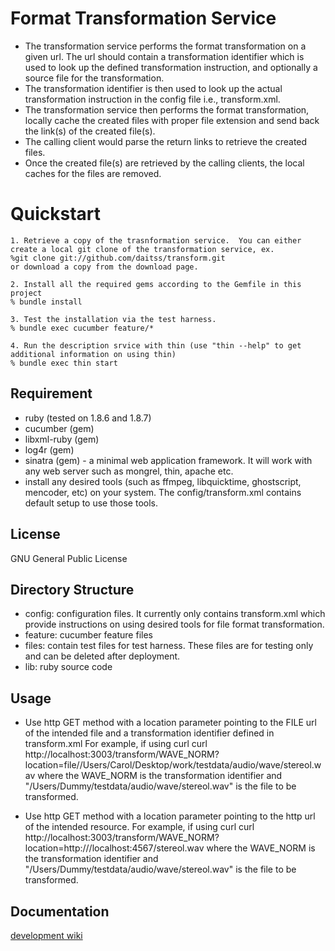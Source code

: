 Format Transformation Service
=============================

* The transformation service performs the format transformation on a given url. The url should contain a 
  transformation identifier which is used to look up the defined transformation instruction, and optionally 
  a source file for the transformation. 
* The transformation identifier is then used to look up the actual transformation 
  instruction in the config file i.e., transform.xml.
* The transformation service then performs the format transformation, locally cache the created files 
  with proper file extension and send back the link(s) of the created file(s).
* The calling client would parse the return links to retrieve the created files.
* Once the created file(s) are retrieved by the calling clients, the local caches for the files are removed.

Quickstart
==========
	1. Retrieve a copy of the trasnformation service.  You can either create a local git clone of the transformation service, ex.
	%git clone git://github.com/daitss/transform.git
	or download a copy from the download page.

	2. Install all the required gems according to the Gemfile in this project
	% bundle install
	
	3. Test the installation via the test harness. 
	% bundle exec cucumber feature/*

	4. Run the description srvice with thin (use "thin --help" to get additional information on using thin)
	% bundle exec thin start

Requirement
-----------
* ruby (tested on 1.8.6 and 1.8.7)
* cucumber (gem)
* libxml-ruby (gem)
* log4r (gem)
* sinatra (gem) - a minimal web application framework.  It will work with any web server such as mongrel, thin, apache etc.
* install any desired tools (such as ffmpeg, libquicktime, ghostscript, mencoder, etc) on your system.  The
  config/transform.xml contains default setup to use those tools.

License
-------
GNU General Public License

Directory Structure
-------------------
* config: configuration files.  It currently only contains transform.xml which provide instructions on using
  desired tools for file format transformation.
* feature: cucumber feature files
* files: contain test files for test harness. These files are for testing only and can be deleted after deployment.
* lib: ruby source code

Usage
-----
* Use http GET method with a location parameter pointing to the FILE url of the intended file and a 
  transformation identifier defined in transform.xml
  For example, if using curl
	curl http://localhost:3003/transform/WAVE_NORM?location=file//Users/Carol/Desktop/work/testdata/audio/wave/stereol.wav
	where the WAVE_NORM is the transformation identifier and "/Users/Dummy/testdata/audio/wave/stereol.wav" 
	is the file to be transformed.

* Use http GET method with a location parameter pointing to the http url of the intended resource.
  For example, if using curl
 	curl http://localhost:3003/transform/WAVE_NORM?location=http:///localhost:4567/stereol.wav
	where the WAVE_NORM is the transformation identifier and "/Users/Dummy/testdata/audio/wave/stereol.wav" 
	is the file to be transformed.

Documentation
-------------
[development wiki](http://wiki.github.com/daitss/transform/)
